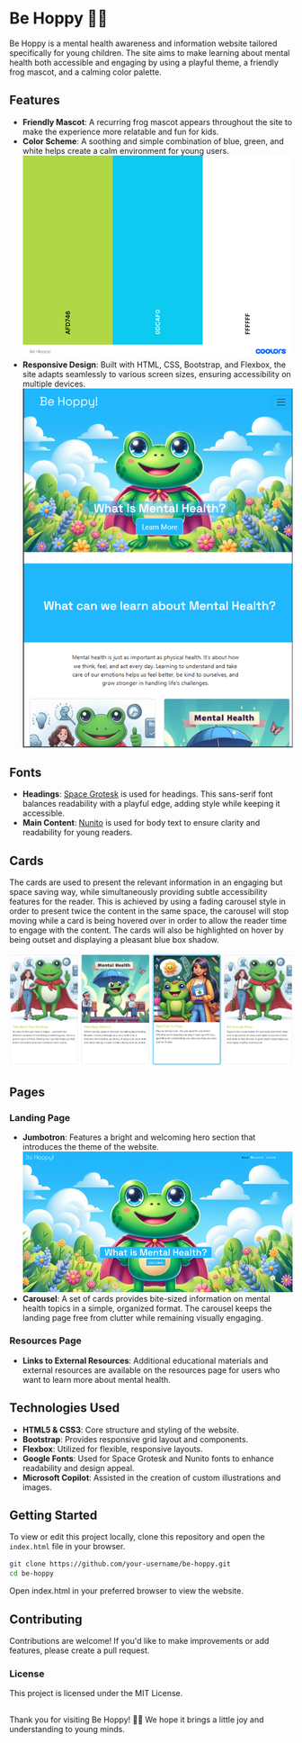 # Be Hoppy 🌈🐸

Be Hoppy is a mental health awareness and information website tailored specifically for young children. The site aims to make learning about mental health both accessible and engaging by using a playful theme, a friendly frog mascot, and a calming color palette. 

## Features

- **Friendly Mascot**: A recurring frog mascot appears throughout the site to make the experience more relatable and fun for kids.
- **Color Scheme**: A soothing and simple combination of blue, green, and white helps create a calm environment for young users.
![the Be Hoppy! color palette](/readmeimg/hoppycolor.png)
- **Responsive Design**: Built with HTML, CSS, Bootstrap, and Flexbox, the site adapts seamlessly to various screen sizes, ensuring accessibility on multiple devices.
![the Be Hoppy! homepage being displayed on an ipad sized device](/readmeimg/hoppyipad.png)

## Fonts

- **Headings**: [Space Grotesk](https://fonts.google.com/specimen/Space+Grotesk) is used for headings. This sans-serif font balances readability with a playful edge, adding style while keeping it accessible.
- **Main Content**: [Nunito](https://fonts.google.com/specimen/Nunito) is used for body text to ensure clarity and readability for young readers.

## Cards 

The cards are used to present the relevant information in an engaging but space saving way, while simultaneously providing subtle accessibility features for the reader. This is achieved by using a fading carousel style in order to present twice the content in the same space, the carousel will stop moving while a card is being hovered over in order to allow the reader time to engage with the content. The cards will also be highlighted on hover by being outset and displaying a pleasant blue box shadow.

![An example of the card carousel with the third card from the left displaying the blue box shadow](/readmeimg/card-hover.png)

## Pages

### Landing Page

- **Jumbotron**: Features a bright and welcoming hero section that introduces the theme of the website.
![The Be Hoppy jumbotron featuring a cartoon frog wearing a red cape](/readmeimg/jumbotron.png)
- **Carousel**: A set of cards provides bite-sized information on mental health topics in a simple, organized format. The carousel keeps the landing page free from clutter while remaining visually engaging.

### Resources Page

- **Links to External Resources**: Additional educational materials and external resources are available on the resources page for users who want to learn more about mental health.

## Technologies Used

- **HTML5 & CSS3**: Core structure and styling of the website.
- **Bootstrap**: Provides responsive grid layout and components.
- **Flexbox**: Utilized for flexible, responsive layouts.
- **Google Fonts**: Used for Space Grotesk and Nunito fonts to enhance readability and design appeal.
- **Microsoft Copilot**: Assisted in the creation of custom illustrations and images.

## Getting Started

To view or edit this project locally, clone this repository and open the `index.html` file in your browser.

```bash
git clone https://github.com/your-username/be-hoppy.git
cd be-hoppy
```
Open index.html in your preferred browser to view the website.

## Contributing

Contributions are welcome! If you'd like to make improvements or add features, please create a pull request.

### License

This project is licensed under the MIT License.

##

Thank you for visiting Be Hoppy! 🐸💚 We hope it brings a little joy and understanding to young minds.
